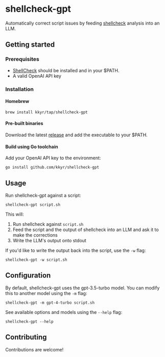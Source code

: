 # shellcheck-gpt

Automatically correct script issues by feeding [shellcheck](https://www.shellcheck.net) analysis into an LLM.

## Getting started

### Prerequisites

- [ShellCheck](https://www.shellcheck.net) should be installed and in your $PATH.
- A valid OpenAI API key

### Installation

#### Homebrew

```shell
brew install kkyr/tap/shellcheck-gpt
```

#### Pre-built binaries

Download the latest [release](https://github.com/kkyr/shellcheck-gpt/releases) and add the executable to your $PATH.

#### Build using Go toolchain

Add your OpenAI API key to the environment:

```shell
go install github.com/kkyr/shellcheck-gpt
```

## Usage

Run shellcheck-gpt against a script:

```shell
shellcheck-gpt script.sh
```

This will:

1. Run shellcheck against `script.sh`
1. Feed the script and the output of shellcheck into an LLM and ask it to make the corrections
1. Write the LLM's output onto stdout

If you'd like to write the output back into the script, use the `-w` flag:

```shell
shellcheck-gpt -w script.sh
```

## Configuration

By default, shellcheck-gpt uses the gpt-3.5-turbo model. You can modify this to another model using the `-m` flag:

```shell
shellcheck-gpt -m gpt-4-turbo script.sh
```

See available options and models using the `--help` flag:

```shell
shellcheck-gpt --help
```

## Contributing

Contributions are welcome!

